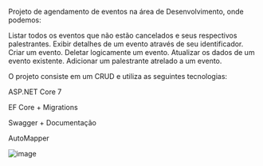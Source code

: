 Projeto de agendamento de eventos na área de Desenvolvimento, onde podemos:

Listar todos os eventos que não estão cancelados e seus respectivos palestrantes.
Exibir detalhes de um evento através de seu identificador.
Criar um evento.
Deletar logicamente um evento.
Atualizar os dados de um evento existente.
Adicionar um palestrante atrelado a um evento.


O projeto consiste em um CRUD e utiliza as seguintes tecnologias:

ASP.NET Core 7

EF Core + Migrations

Swagger + Documentação

AutoMapper

![image](https://github.com/EduXimenes/AwesomeDevEvents/assets/53613863/5d346357-b5e3-4372-b846-5ec8d5ee2257)
